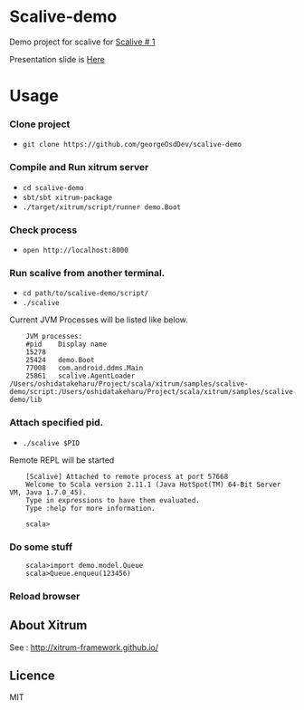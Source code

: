 # Scalive-demo

Demo project for scalive for [Scalive # 1](http://connpass.com/event/6903)

Presentation slide is [Here](http://www.slideshare.net/georgeosd/scalive)

# Usage
### Clone project

* `git clone https://github.com/georgeOsdDev/scalive-demo`

### Compile and Run xitrum server

* `cd scalive-demo`
* `sbt/sbt xitrum-package`
* `./target/xitrum/script/runner demo.Boot`

### Check process

* `open http://localhost:8000`

### Run scalive from another terminal.

* `cd path/to/scalive-demo/script/`
* `./scalive`

Current JVM Processes will be listed like below.

		JVM processes:
		#pid	Display name
		15278
		25424	demo.Boot
		77008	com.android.ddms.Main
		25861	scalive.AgentLoader /Users/oshidatakeharu/Project/scala/xitrum/samples/scalive-demo/script:/Users/oshidatakeharu/Project/scala/xitrum/samples/scalive-demo/lib

### Attach specified pid.

* `./scalive $PID`

Remote REPL will be started

		[Scalive] Attached to remote process at port 57668
		Welcome to Scala version 2.11.1 (Java HotSpot(TM) 64-Bit Server VM, Java 1.7.0_45).
		Type in expressions to have them evaluated.
		Type :help for more information.

		scala>

### Do some stuff

		scala>import demo.model.Queue
		scala>Queue.enqueu(123456)

### Reload browser

## About Xitrum

See : http://xitrum-framework.github.io/

## Licence
MIT